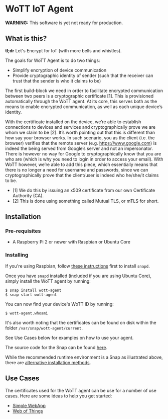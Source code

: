 # WoTT IoT Agent

**WARNING:** This software is yet not ready for production.

## What is this?

**tl;dr** Let's Encrypt for IoT (with more bells and whistles).

The goals for WoTT Agent is to do two things:

 * Simplify encryption of device communication
 * Provide cryptographic identity of sender (such that the receiver can trust that the sender is who it claims to be)

The first build-block we need in order to facilitate encrypted communication between two peers is a cryptographic certificate [1]. This is provisioned automatically through the WoTT agent. At its core, this serves both as the means to enable encrypted communication, as well as each unique device’s identity.

With the certificate installed on the device, we’re able to establish connections to devices and services and cryptographically prove we are whom we claim to be [2]. It’s worth pointing out that this is different than how say your browser works. In such scenario, you as the client (i.e. the browser) verifies that the remote server (e.g. https://www.google.com) is indeed the being served from Google’s server and not an impersonator. There is however no way for Google to cryptographically know that you are who are (which is why you need to login in order to access your email). With WoTT however, we’re able to add this piece, which essentially means that there is no longer a need for username and passwords, since we can cryptographically prove that the client/user is indeed who he/she/it claims to be.

* [1] We do this by issuing an x509 certificate from our own Certificate Authority (CA).
* [2] This is done using something called Mutual TLS, or mTLS for short.


## Installation

### Pre-requisites

* A Raspberry Pi 2 or newer with Raspbian or Ubuntu Core

### Installing

If you're using Raspbian, follow [these instructions](https://docs.snapcraft.io/installing-snap-on-raspbian/6754) first to install `snapd`.

Once you have `snapd` installed (included if you are using Ubuntu Core), simply install the WoTT agent by running:

```
$ snap install wott-agent
$ snap start wott-agent
```

You can now find your device's WoTT ID by running:

```
$ wott-agent.whoami
```

It's also worth noting that the certificates can be found on disk within the folder `/var/snap/wott-agent/current`.

See Use Cases below for examples on how to use your agent.

The source code for the Snap can be found [here](https://github.com/WoTTsecurity/wott-agent-snap).

While the recommended runtime environment is a Snap as illustrated above, there are [alternative installation methods](https://github.com/WoTTsecurity/agent/tree/master/docs/alternative_installation_methods.md).

## Use Cases

The certificates used for the WoTT agent can be use for a number of use cases. Here are some ideas to help you get started:

 * [Simple WebApp](https://github.com/WoTTsecurity/agent/tree/master/docs/examples/simple-webapp)
 * [Web of Things](https://github.com/WoTTsecurity/agent/tree/master/docs/examples/webofthings)

